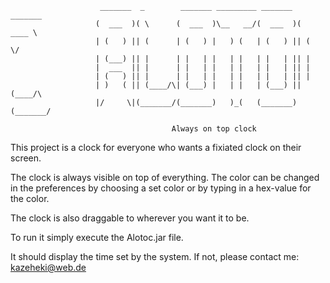                         _______  _        _______ _________ _______  _______ 
                       (  ___  )( \      (  ___  )\__   __/(  ___  )(  ____ \
                       | (   ) || (      | (   ) |   ) (   | (   ) || (    \/
                       | (___) || |      | |   | |   | |   | |   | || |      
                       |  ___  || |      | |   | |   | |   | |   | || |      
                       | (   ) || |      | |   | |   | |   | |   | || |      
                       | )   ( || (____/\| (___) |   | |   | (___) || (____/\
                       |/     \|(_______/(_______)   )_(   (_______)(_______/
                       
                                        Always on top clock
                                        
                                        
This project is a clock for everyone who wants a fixiated clock on their screen.

The clock is always visible on top of everything. The color can be changed in the preferences by choosing a set color or by typing in a hex-value for the color. 

The clock is also draggable to wherever you want it to be.


To run it simply execute the Alotoc.jar file. 

It should display the time set by the system.
If not, please contact me: kazeheki@web.de
